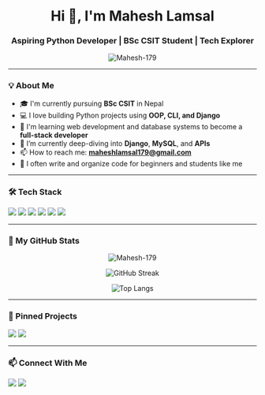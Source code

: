 <h1 align="center">Hi 👋, I'm Mahesh Lamsal</h1>
<h3 align="center">Aspiring Python Developer | BSc CSIT Student | Tech Explorer</h3>

<p align="center">
  <img src="https://komarev.com/ghpvc/?username=Mahesh-179&label=Profile%20views&color=0e75b6&style=flat" alt="Mahesh-179" />
</p>

---

### 💡 About Me

- 🎓 I'm currently pursuing **BSc CSIT** in Nepal  
- 💻 I love building Python projects using **OOP, CLI, and Django**  
- 🚀 I'm learning web development and database systems to become a **full-stack developer**  
- 🧠 I’m currently deep-diving into **Django**, **MySQL**, and **APIs**  
- 📫 How to reach me: **maheshlamsal179@gmail.com**  
- 📝 I often write and organize code for beginners and students like me  

---

### 🛠️ Tech Stack

<p align="left">
  <img src="https://img.shields.io/badge/Python-3776AB?style=for-the-badge&logo=python&logoColor=white"/>
  <img src="https://img.shields.io/badge/Django-092E20?style=for-the-badge&logo=django&logoColor=white"/>
  <img src="https://img.shields.io/badge/MySQL-4479A1?style=for-the-badge&logo=mysql&logoColor=white"/>
  <img src="https://img.shields.io/badge/HTML-E34F26?style=for-the-badge&logo=html5&logoColor=white"/>
  <img src="https://img.shields.io/badge/CSS-1572B6?style=for-the-badge&logo=css3&logoColor=white"/>
  <img src="https://img.shields.io/badge/Git-F05032?style=for-the-badge&logo=git&logoColor=white"/>
</p>

---

### 🚀 My GitHub Stats

<p align="center">
  <img src="https://github-readme-stats.vercel.app/api?username=Mahesh-179&show_icons=true&theme=tokyonight" alt="Mahesh-179" />
</p>
<p align="center">
  <img src="https://github-readme-streak-stats.herokuapp.com?user=Mahesh-179&theme=tokyonight" alt="GitHub Streak" />
</p>
<p align="center">
  <img src="https://github-readme-stats.vercel.app/api/top-langs/?username=Mahesh-179&layout=compact&theme=tokyonight" alt="Top Langs" />
</p>

---

### 📌 Pinned Projects

<p align="left">
  <a href="https://github.com/Mahesh-179/YOUR-PROJECT-1" target="_blank"><img src="https://github-readme-stats.vercel.app/api/pin/?username=Mahesh-179&repo=YOUR-PROJECT-1&theme=tokyonight" /></a>
  <a href="https://github.com/Mahesh-179/YOUR-PROJECT-2" target="_blank"><img src="https://github-readme-stats.vercel.app/api/pin/?username=Mahesh-179&repo=YOUR-PROJECT-2&theme=tokyonight" /></a>
</p>

---

### 📫 Connect With Me

<p align="left">
  <a href="https://www.linkedin.com/in/YOUR-LINKEDIN/" target="_blank"><img src="https://img.shields.io/badge/LinkedIn-blue?style=for-the-badge&logo=linkedin&logoColor=white" /></a>
  <a href="mailto:maheshlamsal179@gmail.com"><img src="https://img.shields.io/badge/Gmail-D14836?style=for-the-badge&logo=gmail&logoColor=white" /></a>
</p>
